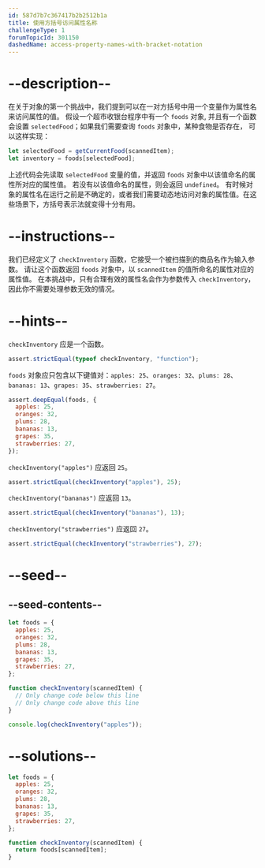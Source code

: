 ```yaml
---
id: 587d7b7c367417b2b2512b1a
title: 使用方括号访问属性名称
challengeType: 1
forumTopicId: 301150
dashedName: access-property-names-with-bracket-notation
---
```


# --description--

在关于对象的第一个挑战中，我们提到可以在一对方括号中用一个变量作为属性名来访问属性的值。 假设一个超市收银台程序中有一个 `foods` 对象, 并且有一个函数会设置 `selectedFood`；如果我们需要查询 `foods` 对象中，某种食物是否存在， 可以这样实现：

```js
let selectedFood = getCurrentFood(scannedItem);
let inventory = foods[selectedFood];
```

上述代码会先读取 `selectedFood` 变量的值，并返回 `foods` 对象中以该值命名的属性所对应的属性值。 若没有以该值命名的属性，则会返回 `undefined`。 有时候对象的属性名在运行之前是不确定的，或者我们需要动态地访问对象的属性值。在这些场景下，方括号表示法就变得十分有用。

# --instructions--

我们已经定义了 `checkInventory` 函数，它接受一个被扫描到的商品名作为输入参数。 请让这个函数返回 `foods` 对象中，以 `scannedItem` 的值所命名的属性对应的属性值。 在本挑战中，只有合理有效的属性名会作为参数传入 `checkInventory`，因此你不需要处理参数无效的情况。

# --hints--

`checkInventory` 应是一个函数。

```js
assert.strictEqual(typeof checkInventory, "function");
```

`foods` 对象应只包含以下键值对：`apples: 25`、`oranges: 32`、`plums: 28`、`bananas: 13`、`grapes: 35`、`strawberries: 27`。

```js
assert.deepEqual(foods, {
  apples: 25,
  oranges: 32,
  plums: 28,
  bananas: 13,
  grapes: 35,
  strawberries: 27,
});
```

`checkInventory("apples")` 应返回 `25`。

```js
assert.strictEqual(checkInventory("apples"), 25);
```

`checkInventory("bananas")` 应返回 `13`。

```js
assert.strictEqual(checkInventory("bananas"), 13);
```

`checkInventory("strawberries")` 应返回 `27`。

```js
assert.strictEqual(checkInventory("strawberries"), 27);
```

# --seed--

## --seed-contents--

```js
let foods = {
  apples: 25,
  oranges: 32,
  plums: 28,
  bananas: 13,
  grapes: 35,
  strawberries: 27,
};

function checkInventory(scannedItem) {
  // Only change code below this line
  // Only change code above this line
}

console.log(checkInventory("apples"));
```

# --solutions--

```js
let foods = {
  apples: 25,
  oranges: 32,
  plums: 28,
  bananas: 13,
  grapes: 35,
  strawberries: 27,
};

function checkInventory(scannedItem) {
  return foods[scannedItem];
}
```
